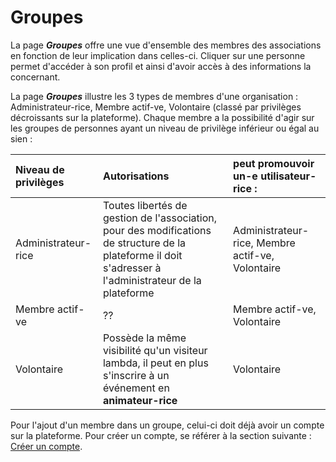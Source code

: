 # Groupes 

La page ***Groupes*** offre une vue d'ensemble des membres des associations en fonction de leur implication dans celles-ci. Cliquer sur une personne permet d'accéder à son profil et ainsi d'avoir accès à des informations la concernant.

La page ***Groupes*** illustre les 3 types de membres d'une organisation : Administrateur-rice, Membre actif-ve, Volontaire (classé par privilèges décroissants sur la plateforme). Chaque membre a la possibilité d'agir sur les groupes de personnes ayant un niveau de privilège inférieur ou égal au sien :

| Niveau de privilèges | Autorisations | peut promouvoir un-e utilisateur-rice : |
|:--|:--|:--|
| Administrateur-rice  | Toutes libertés de gestion de l'association, pour des modifications de structure de la plateforme il doit s'adresser à l'administrateur de la plateforme | Administrateur-rice, Membre actif-ve, Volontaire |
| Membre actif-ve | ?? | Membre actif-ve, Volontaire |
| Volontaire | Possède la même visibilité qu'un visiteur lambda, il peut en plus s'inscrire à un événement en **animateur-rice** | Volontaire |

Pour l'ajout d'un membre dans un groupe, celui-ci doit déjà avoir un compte sur la plateforme. Pour créer un compte, se référer à la section suivante : [Créer un compte](create-account.md).